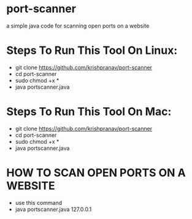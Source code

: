 # port-scanner
a simple java code for scanning open ports on a website

# Steps To Run This Tool On Linux:
- git clone https://github.com/krishpranav/port-scanner
- cd port-scanner
- sudo chmod +x *
- java portscanner.java 

# Steps To Run This Tool On Mac:
- git clone https://github.com/krishpranav/port-scanner
- cd port-scanner
- sudo chmod +x *
- java portscanner.java 

# HOW TO SCAN OPEN PORTS ON A WEBSITE 
- use this command
- java portscanner.java 127.0.0.1
